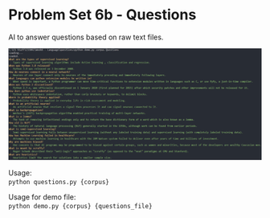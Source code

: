 # Problem Set 6b - Questions
AI to answer questions based on raw text files.

<img src="./images/demo.png" alt="Demo"/>


Usage:\
`python questions.py {corpus}`

Usage for demo file:\
`python demo.py {corpus} {questions_file}`
